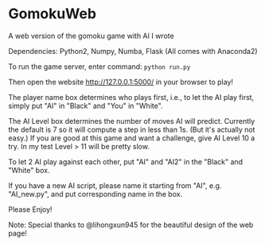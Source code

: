# GomokuWeb
A web version of the gomoku game with AI I wrote

Dependencies: Python2, Numpy, Numba, Flask (All comes with Anaconda2)

To run the game server, enter command: ```python run.py```

Then open the website http://127.0.0.1:5000/ in your browser to play!

The player name box determines who plays first, i.e., to let the AI play first, simply put "AI" in "Black" and "You" in "White".

The AI Level box determines the number of moves AI will predict. Currently the default is 7 so it will compute a step in less than 1s. (But it's actually not easy.) If you are good at this game and want a challenge, give AI Level 10 a try. In my test Level > 11 will be pretty slow. 

To let 2 AI play against each other, put "AI" and "AI2" in the "Black" and "White" box.

If you have a new AI script, please name it starting from "AI", e.g. "AI_new.py", and put corresponding name in the box.

Please Enjoy!

Note: Special thanks to @lihongxun945 for the beautiful design of the web page!
